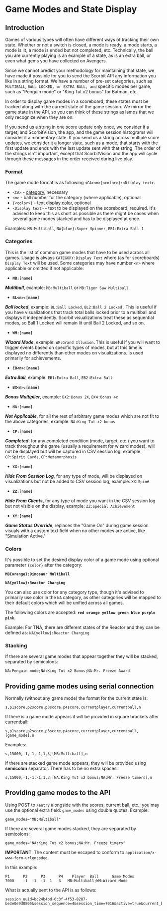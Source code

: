 # Game Modes and State Display

## Introduction

Games of various types will often have different ways of tracking their own state. Whether or not a switch is closed, a mode is ready, a mode starts, a mode is lit, a mode is ended but not completed, etc. Technically, the ball you are currently playing is an example of a state, as is an extra ball, or even what gems you have collected on Avengers.

Since we cannot predict your methodology for maintaining that state, we have made it possible for you to send the Scorbit API any information you like in a string format. We have a number of pre-set categories, such as `MULTIBALL`, `BALL LOCKED, or EXTRA BALL, and` specific modes per game, such as "Penguin mode" or "King Tut x2 bonus" for Batman, etc.

In order to display game modes in a scoreboard, these states must be tracked along with the current state of the game session. We mirror the game state in the API, so you can think of these strings as lamps that we only recognize when they are on.

If you send us a string in one score update only once, we consider it a target, and ScorbitVision, the app, and the game session histograms will consider it a momentary state. If you send us a string across multiple score updates, we consider it a longer state, such as a mode, that starts with the first update and ends with the last update sent with that string. The order of the strings isn't important, except that ScorbitVision and the app will cycle through these messages in the order received during live play.

### Format

The game mode format is as following `<CA><n>{<color>}:<Display text>`.

* `<CA>` - [category](08.-game-modes.md#Categories), necessary
* `<n>` - ball number for the category (where applicable), optional
* `{<color>}` - text display [color](08.-game-modes.md#Colors), optional
* `<Display text>` - text to be displayed on the scoreboard, required. It's advised to keep this as short as possible as there might be cases when several game modes stacked and has to be displayed at once.

Examples: `MB:Multiball`, `NA{blue}:Super Spinner`, `EB1:Extra Ball 1`

### Categories

This is the list of common game modes that have to be used across all games. Usage is always `CATEGORY:Display Text` where (as for scoreboards) `Display Text` will be used. Some categories may have number `<n>` where applicable or omitted if not applicable:

* **`MB:[name]`**

&#x20;_**Multiball**_, example: `MB:Multiball` or `MB:Tiger Saw Multiball`

* **`BL<n>:[name]`**

_**Ball locked**_, example: `BL:Ball Locked`, `BL2:Ball 2 Locked.` This is useful if you have visualizations that track total balls locked prior to a multiball and displays it independently. Scorbit visualizations treat these as sequential modes, so Ball 1 Locked will remain lit until Ball 2 Locked, and so on.

* **`WM:[name]`**

_**Wizard Mode**_, example: `WM:Grand Illusion.`This is useful if you will want to trigger events based on specific types of  modes, but at this time is displayed no differently than other modes on visualizations. Is used primarily for achievements.

* **`EB<n>:[name]`**

_**Extra Ball**_, example: `EB1:Extra Ball`, `EB2:Extra Ball`

* **`BX<n>:[name]`**

_**Bonus Multiplier**_, example: `BX2:Bonus 2X`, `BX4:Bonus 4x`

* **`NA:[name]`**

_**Not Applicable**_, for all the rest of arbitrary game modes which are not fit to the above categories, example: `NA:King Tut x2 bonus`

* **`CP:[name]`**

_**Completed**_, for any completed condition (mode, target, etc.) you want to track throughout the game (usually a requirement for wizard modes), will not be displayed but will be captured in CSV session log, example: `CP:Spirit Cards`, `CP:Metamorphosis`

* **`XX:[name]`**

_**Hide From Session**_ _**Log**_, for any type of mode, will be displayed on visualizations but not be added to CSV session log, example: `XX:Spin#`

* **`ZZ:[name]`**

_**Hide From Clients**_, for any type of mode you want in the CSV session log but not visible on the display, example: `ZZ:Special Achievement`

* **`XY:[name]`**&#x20;

_**Game Status Override**_, replaces the "Game On" during game session visuals with a custom text field when no other modes are active, like "Simulation Active."

### Colors

It's possible to set the desired display color of a game mode using optional parameter `{color}` after the category:

**`MB{orange}:Dinosaur Multiball`**

**`NA{yellow}:Reactor Charging`**

You can also use color for any category type, though it's advised to primarily use color in the `NA` category, as other categories will be mapped to their default colors which will be unified across all games.

The following colors are accepted: **`red orange yellow green blue purple pink`**.

Example: For TNA, there are different states of the Reactor and they can be defined as: `NA{yellow}:Reactor Charging`

### Stacking

If there are several game modes that appear together they will be stacked, separated by semicolons:

```
NA:Penguin mode;NA:King Tut x2 Bonus;NA:Mr. Freeze Award
```

## Providing game modes using serial connection

Normally (without any game mode) the format for the current state is:

```
s,p1score,p2score,p3score,p4score,currentplayer,currentball,n
```

If there is a game mode appears it will be provided in square brackets after currentball:

```
s,p1score,p2score,p3score,p4score,currentplayer,currentball,[game_mode],n
```

Examples:

```
s,15000,-1,-1,-1,1,3,[MB:Multiball],n
```

If there are stacked game mode appears, they will be provided using **semicolon** separator. There has to be no extra spaces:

```
s,15000,-1,-1,-1,1,3,[NA:King Tut x2 bonus;NA:Mr. Freeze timers],n
```

## Providing game modes to the API

Using POST to `/entry` alongside with the scores, current ball, etc., you may use the optional extra field: `game_modes` using double quotes. Example:

```
game_modes="MB:Multiball"
```

If there are several game modes stacked, they are separated by semicolons:

```
game_modes="NA:King Tut x2 bonus;NA:Mr. Freeze timers"
```

**IMPORTANT**: The content must be escaped to conform to `application/x-www-form-urlencoded`.

In this example:

```
P1      P2      P3      P4    Player  Ball      Game Modes
7000	-1	-1	-1	1	3	MB:Multiball;WM:Wizard Mode
```

What is actually sent to the API is as follows:

```
session_uuid=bc24b4bd-6c3f-4f53-8287-be3e0e9d0805&session_sequence=4&session_time=7016&active=true&current_ball=3&current_player=1&game_modes=MB%3aMultiball%3bWM%3aWizard%20Mode&current_p1_score=7000&current_p2_score=-1&current_p3_score=-1&current_p4_score=-1
```
